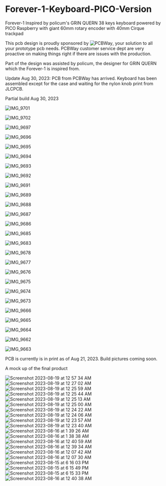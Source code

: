 # Forever-1-Keyboard-PICO-Version
Forever-1 Inspired by policum's GRIN QUERN 38 keys keyboard powered by PICO Raspberry with giant 60mm rotary encoder with 40mm Cirque trackpad

This pcb design is proudly sponsored by ![PCBWay](https://github.com/protieusz/Forever-1-Keyboard-PICO-Version/assets/118025702/bbe22106-d7fe-4c39-8834-8d2f6a2a8e67), your solution to all your prototype pcb needs. PCBWay customer service dept are very proactive on making things right if there are issues with the production.  

Part of the design was assisted by policum, the designer for GRIN QUERN which the Forever-1 is inspired from.

Update Aug 30, 2023: PCB from PCBWay has arrived. Keyboard has been assembled except for the case and waiting for the nylon knob print from JLCPCB.

Partial build Aug 30, 2023

![IMG_9701](https://github.com/protieusz/Forever-1-Keyboard-PICO-Version/assets/118025702/71f28311-45e9-43c0-b6f3-2faa3c262a5e)

![IMG_9702](https://github.com/protieusz/Forever-1-Keyboard-PICO-Version/assets/118025702/47e650db-3694-423a-b035-e0b23c276f3f)

![IMG_9697](https://github.com/protieusz/Forever-1-Keyboard-PICO-Version/assets/118025702/160b28b9-3bcd-4532-bde0-5b68317ecbf7)

![IMG_9696](https://github.com/protieusz/Forever-1-Keyboard-PICO-Version/assets/118025702/5008541f-fcae-445f-b66a-262ab0bc51fa)

![IMG_9695](https://github.com/protieusz/Forever-1-Keyboard-PICO-Version/assets/118025702/c69cc2d8-aea8-43c8-85d8-4900a854014d)

![IMG_9694](https://github.com/protieusz/Forever-1-Keyboard-PICO-Version/assets/118025702/0f77934e-bee8-4f32-aa42-e0cd2d921436)

![IMG_9693](https://github.com/protieusz/Forever-1-Keyboard-PICO-Version/assets/118025702/bd0196fb-9d91-401c-a2b2-abfd4445de1d)

![IMG_9692](https://github.com/protieusz/Forever-1-Keyboard-PICO-Version/assets/118025702/d04e846c-b3cf-4099-9a0d-90ee987c84be)

![IMG_9691](https://github.com/protieusz/Forever-1-Keyboard-PICO-Version/assets/118025702/0809bc34-4ff8-42de-b43b-e433e3ba3a6a)

![IMG_9689](https://github.com/protieusz/Forever-1-Keyboard-PICO-Version/assets/118025702/0af20236-718a-414f-9ff0-7b544d5d161f)

![IMG_9688](https://github.com/protieusz/Forever-1-Keyboard-PICO-Version/assets/118025702/44fc5fa2-e1ab-4227-a60c-2890d5980911)

![IMG_9687](https://github.com/protieusz/Forever-1-Keyboard-PICO-Version/assets/118025702/512ddf9b-49e6-4c19-b131-34ad7d3d9f67)

![IMG_9686](https://github.com/protieusz/Forever-1-Keyboard-PICO-Version/assets/118025702/fedf821d-7c73-4aa0-8813-cb529417d497)

![IMG_9685](https://github.com/protieusz/Forever-1-Keyboard-PICO-Version/assets/118025702/32a0a3f9-248d-466a-bff2-5f50c5991bd6)

![IMG_9683](https://github.com/protieusz/Forever-1-Keyboard-PICO-Version/assets/118025702/ac169077-12fc-4083-8239-edb45cd8562a)

![IMG_9678](https://github.com/protieusz/Forever-1-Keyboard-PICO-Version/assets/118025702/d2b7fbf3-502f-4766-a8df-888e7cb3c552)

![IMG_9677](https://github.com/protieusz/Forever-1-Keyboard-PICO-Version/assets/118025702/d42cf4d8-323e-4ae9-bba4-de267062700f)

![IMG_9676](https://github.com/protieusz/Forever-1-Keyboard-PICO-Version/assets/118025702/d82a1d2d-db6c-459d-8be6-945d69120c99)

![IMG_9675](https://github.com/protieusz/Forever-1-Keyboard-PICO-Version/assets/118025702/e4ca2135-df32-4760-a6bb-094b5e748438)

![IMG_9674](https://github.com/protieusz/Forever-1-Keyboard-PICO-Version/assets/118025702/7a4076bf-5736-4478-8591-1dd55df10901)

![IMG_9673](https://github.com/protieusz/Forever-1-Keyboard-PICO-Version/assets/118025702/3566c8a6-29b6-4ffb-9c16-f2757917b6a4)

![IMG_9666](https://github.com/protieusz/Forever-1-Keyboard-PICO-Version/assets/118025702/8df1f2d9-b01a-4420-8ce1-8940d66548f1)

![IMG_9665](https://github.com/protieusz/Forever-1-Keyboard-PICO-Version/assets/118025702/302778f2-713c-44e9-981a-40f5b7c2b01b)

![IMG_9664](https://github.com/protieusz/Forever-1-Keyboard-PICO-Version/assets/118025702/59792601-6985-41de-9520-2b1a6f4bea71)

![IMG_9662](https://github.com/protieusz/Forever-1-Keyboard-PICO-Version/assets/118025702/433c11f5-fbc5-4762-9502-d11fd6184a68)

![IMG_9663](https://github.com/protieusz/Forever-1-Keyboard-PICO-Version/assets/118025702/5947d6cb-84a7-405d-bcea-f962b781c053)

PCB is currently is in print as of Aug 21, 2023.  Build pictures coming soon.

A mock up of the final product

![Screenshot 2023-08-19 at 12 57 34 AM](https://github.com/protieusz/Forever-1-Keyboard-PICO-Version/assets/118025702/8fe0c12b-5a86-4ac5-97f0-afd79e1f5611)
![Screenshot 2023-08-19 at 12 27 02 AM](https://github.com/protieusz/Forever-1-Keyboard-PICO-Version/assets/118025702/c25b369c-3d1b-4b9d-a073-f25bcf3e0b11)
![Screenshot 2023-08-19 at 12 25 59 AM](https://github.com/protieusz/Forever-1-Keyboard-PICO-Version/assets/118025702/de22581f-b93d-42e3-8103-9eb323eb95be)
![Screenshot 2023-08-19 at 12 25 44 AM](https://github.com/protieusz/Forever-1-Keyboard-PICO-Version/assets/118025702/ab33e731-e6dd-4cb7-82fa-c1deef452325)
![Screenshot 2023-08-19 at 12 25 13 AM](https://github.com/protieusz/Forever-1-Keyboard-PICO-Version/assets/118025702/767f5899-88f4-4ebb-9b7a-903fa11c7afb)
![Screenshot 2023-08-19 at 12 25 00 AM](https://github.com/protieusz/Forever-1-Keyboard-PICO-Version/assets/118025702/8800e614-b1ff-44a1-95ee-04b355ad311d)
![Screenshot 2023-08-19 at 12 24 22 AM](https://github.com/protieusz/Forever-1-Keyboard-PICO-Version/assets/118025702/2aed389a-83f6-40ab-9ca5-fe9942cf554e)
![Screenshot 2023-08-19 at 12 24 06 AM](https://github.com/protieusz/Forever-1-Keyboard-PICO-Version/assets/118025702/a3f91666-fed3-40fa-a617-bbc381de494f)
![Screenshot 2023-08-19 at 12 23 57 AM](https://github.com/protieusz/Forever-1-Keyboard-PICO-Version/assets/118025702/df0fbe27-8f74-4bfd-9336-89c8ffd52049)
![Screenshot 2023-08-19 at 12 23 40 AM](https://github.com/protieusz/Forever-1-Keyboard-PICO-Version/assets/118025702/c7aea2ee-2d17-4197-bc61-4e2e7194f23b)
![Screenshot 2023-08-16 at 1 39 26 AM](https://github.com/protieusz/Forever-1-Keyboard-PICO-Version/assets/118025702/b72b3bf4-b811-4029-af2b-e378e83fc233)
![Screenshot 2023-08-16 at 1 38 38 AM](https://github.com/protieusz/Forever-1-Keyboard-PICO-Version/assets/118025702/3e9f1be2-5476-45f3-a80c-1d36d1698301)
![Screenshot 2023-08-16 at 12 40 59 AM](https://github.com/protieusz/Forever-1-Keyboard-PICO-Version/assets/118025702/b7acc264-0835-433f-92ff-919853529abc)
![Screenshot 2023-08-16 at 12 39 34 AM](https://github.com/protieusz/Forever-1-Keyboard-PICO-Version/assets/118025702/f127e206-b2ef-4f78-8c99-5a4d72a3f1fe)
![Screenshot 2023-08-16 at 12 07 42 AM](https://github.com/protieusz/Forever-1-Keyboard-PICO-Version/assets/118025702/5746e9ab-a32d-43c8-934c-39331e727b30)
![Screenshot 2023-08-16 at 12 07 30 AM](https://github.com/protieusz/Forever-1-Keyboard-PICO-Version/assets/118025702/2f0bbc53-5490-4ab8-8a20-ebde90444a27)
![Screenshot 2023-08-15 at 6 16 03 PM](https://github.com/protieusz/Forever-1-Keyboard-PICO-Version/assets/118025702/486704c4-5a58-4c1e-ad21-516d58d1ce4f)
![Screenshot 2023-08-15 at 6 15 49 PM](https://github.com/protieusz/Forever-1-Keyboard-PICO-Version/assets/118025702/fdb48bd8-ab20-4ec9-bb61-63598b6d83b8)
![Screenshot 2023-08-15 at 6 15 33 PM](https://github.com/protieusz/Forever-1-Keyboard-PICO-Version/assets/118025702/c4d6c5ec-c4a3-44a9-90d7-17ba97e460e7)
![Screenshot 2023-08-16 at 12 40 38 AM](https://github.com/protieusz/Forever-1-Keyboard-PICO-Version/assets/118025702/24479cfe-5471-40bb-b52c-8cc10851b5e9)

